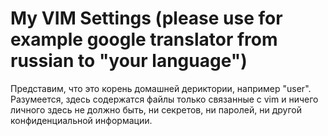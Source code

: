 # My VIM Settings (please use for example google translator from russian to "your language")

Представим, что это корень домашней дериктории, например "user".
Разумеется, здесь содержатся файлы только связанные с vim и ничего личного здесь не должно быть, ни секретов, ни паролей, ни другой конфиденциальной информации.
